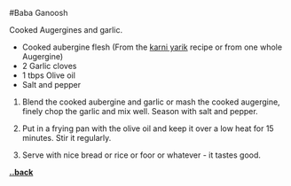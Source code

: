 
#Baba Ganoosh

Cooked Augergines and garlic. 

- Cooked aubergine flesh 
(From the [karni yarik](../karni_yarik.md) recipe or from one whole Augergine)
- 2 Garlic cloves
- 1 tbps Olive oil
- Salt and pepper

1. Blend the cooked aubergine and garlic or mash the cooked augergine, finely chop the garlic 
and mix well. Season with salt and pepper.

2. Put in a frying pan with the olive oil and keep it over a low heat for 15 minutes. Stir it regularly.

3. Serve with nice bread or rice or foor or whatever - it tastes good.

[__\.\.back__](../readme.md)